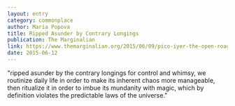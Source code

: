 ```yaml
---
layout: entry
category: commonplace
author: Maria Popova
title: Ripped Asunder by Contrary Longings
publication: The Marginalian
link: https://www.themarginalian.org/2015/06/09/pico-iyer-the-open-road-dalai-lama/
date: 2015-06-12
---
```


"ripped asunder by the contrary longings for control and whimsy, we routinize daily life in order to make its inherent chaos more manageable, then ritualize it in order to imbue its mundanity with magic, which by definition violates the predictable laws of the universe."
